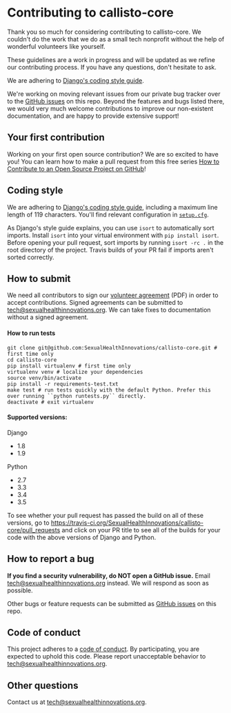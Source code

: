 # Contributing to callisto-core

Thank you so much for considering contributing to callisto-core. We couldn't do the work that we do as a small tech nonprofit without the help of wonderful volunteers like yourself.

These guidelines are a work in progress and will be updated as we refine our contributing process. If you have any questions, don't hesitate to ask.

We are adhering to [Django's coding style
guide](https://docs.djangoproject.com/en/1.9/internals/contributing/writing-code/coding-style/). 

We're working on moving relevant issues from our private bug tracker over to the [GitHub issues](https://github.com/SexualHealthInnovations/callisto-core/issues) on this repo. Beyond the features and bugs listed there, we would very much welcome contributions to improve our non-existent documentation, and are happy to provide extensive support!

## Your first contribution
Working on your first open source contribution? We are so excited to have you! You can learn how to make a pull request from this free series [How to Contribute to an Open Source Project on GitHub](https://egghead.io/series/how-to-contribute-to-an-open-source-project-on-github)!

## Coding style

We are adhering to [Django's coding style guide](https://docs.djangoproject.com/en/1.9/internals/contributing/writing-code/coding-style/), including a maximum line length of 119 characters. You'll find relevant configuration in [`setup.cfg`](https://github.com/SexualHealthInnovations/callisto-core/blob/master/setup.cfg). 

As Django's style guide explains, you can use `isort` to automatically sort imports. Install `isort` into your virtual environment with `pip install isort`. Before opening your pull request, sort imports by running `isort -rc .` in the root directory of the project. Travis builds of your PR fail if imports aren't sorted correctly.


## How to submit
We need all contributors to sign our [volunteer agreement](https://github.com/SexualHealthInnovations/callisto-core/blob/master/shi-volunteer-agreement.pdf) (PDF) in order to accept contributions. Signed agreements can be submitted to tech@sexualhealthinnovations.org. We can take fixes to documentation without a signed agreement.

#### How to run tests
````
git clone git@github.com:SexualHealthInnovations/callisto-core.git # first time only
cd callisto-core
pip install virtualenv # first time only
virtualenv venv # localize your dependencies
source venv/bin/activate
pip install -r requirements-test.txt
make test # run tests quickly with the default Python. Prefer this over running ``python runtests.py`` directly.
deactivate # exit virtualenv
````

#### Supported versions:

Django
- 1.8
- 1.9

Python
- 2.7
- 3.3
- 3.4
- 3.5

To see whether your pull request has passed the build on all of these versions, go to https://travis-ci.org/SexualHealthInnovations/callisto-core/pull_requests and click on your PR title to see all of the builds for your code with the above versions of Django and Python.

## How to report a bug

**If you find a security vulnerability, do NOT open a GitHub issue.** Email tech@sexualhealthinnovations.org instead. We will respond as soon as possible.

Other bugs or feature requests can be submitted as [GitHub issues](https://github.com/SexualHealthInnovations/callisto-core/issues) on this repo.


## Code of conduct

This project adheres to a [code of conduct](https://github.com/SexualHealthInnovations/callisto-core/blob/master/CONDUCT.md). By participating, you are expected to uphold this code. Please report unacceptable behavior to tech@sexualhealthinnovations.org.

## Other questions

Contact us at tech@sexualhealthinnovations.org.
